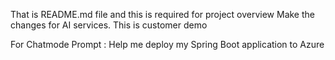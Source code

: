 That is README.md file and this is required for project overview 
Make the changes for AI services.
This is customer demo


For Chatmode 
Prompt : Help me deploy my Spring Boot application to Azure
